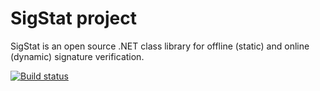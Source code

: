 # SigStat project

SigStat is an open source .NET class library for offline (static) and online (dynamic) signature verification.

[![Build status](https://ci.appveyor.com/api/projects/status/4om5obpqk6s57rq7/branch/master?svg=true)](https://ci.appveyor.com/project/BenceKovari/sigstat/branch/master)

